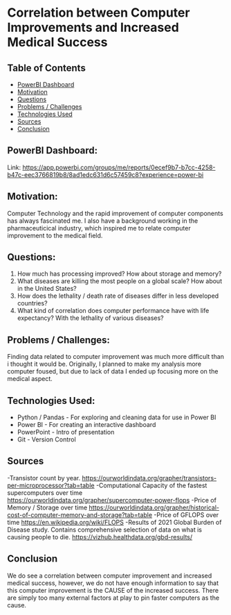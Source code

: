 # Correlation between Computer Improvements and Increased Medical Success

## Table of Contents
* [PowerBI Dashboard](#Powerbi-dashboard)
* [Motivation](#motivation)
* [Questions](#questions)
* [Problems / Challenges](#problems-and-challenges)
* [Technologies Used](#technologies-used)
* [Sources](#sources)
* [Conclusion](#conclusion)

## PowerBI Dashboard:
Link: https://app.powerbi.com/groups/me/reports/0ecef9b7-b7cc-4258-b47c-eec3766819b8/8ad1edc631d6c57459c8?experience=power-bi

## Motivation:
Computer Technology and the rapid improvement of computer components has always fascinated me. I also have a background working in the pharmaceuticical industry, which inspired me to relate computer improvement to the medical field. 

## Questions:
1) How much has processing improved? How about storage and memory?
2) What diseases are killing the most people on a global scale? How about in the United States?
3) How does the lethality / death rate of diseases differ in less developed countries?
4) What kind of correlation does computer performance have with life expectancy? With the lethality of various diseases?

## Problems / Challenges:
Finding data related to computer improvement was much more difficult than i thought it would be. Originally, I planned to make my analysis more computer foused, but due to lack of data I ended up focusing more on the medical aspect.

## Technologies Used:
- Python / Pandas - For exploring and cleaning data for use in Power BI
- Power BI - For creating an interactive dashboard
- PowerPoint - Intro of presentation
- Git - Version Control

## Sources
-Transistor count by year. https://ourworldindata.org/grapher/transistors-per-microprocessor?tab=table
-Computational Capacity of the fastest supercomputers over time https://ourworldindata.org/grapher/supercomputer-power-flops
-Price of Memory / Storage over time https://ourworldindata.org/grapher/historical-cost-of-computer-memory-and-storage?tab=table
-Price of GFLOPS over time https://en.wikipedia.org/wiki/FLOPS
-Results of 2021 Global Burden of Disease study. Contains comprehensive selection of data on what is causing people to die. https://vizhub.healthdata.org/gbd-results/

## Conclusion
We do see a correlation between computer improvement and increased medical success, however, we do not have enough information to say that this computer improvement is the CAUSE of the increased success. There are simply too many external factors at play to pin faster computers as the cause. 